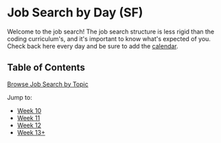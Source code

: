 # Job Search by Day (SF)

Welcome to the job search! The job search structure is less rigid than the coding curriculum's, and it's important to know what's expected of you. Check back here every day and be sure to add the [calendar][calendar].

## Table of Contents

[Browse Job Search by Topic](job-search-by-topic.md)

Jump to:
* [Week 10](./w10/overview.md)
* [Week 11](./w11/overview.md)
* [Week 12](./w12/overview.md)
* [Week 13+](./w13/overview.md)

[calendar]: https://calendar.google.com/calendar/embed?src=appacademy.io_r61pl5c3vl1vatl28hquvhtf4o%40group.calendar.google.com&ctz=America/Los_Angeles
